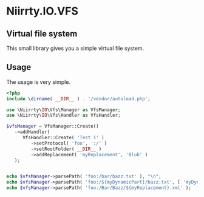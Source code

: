 # Niirrty.IO.VFS

## Virtual file system

This small library gives you a simple virtual file system.

## Usage

The usage is very simple.

```php
<?php
include \dirname( __DIR__ ) . '/vendor/autoload.php';

use \Niirrty\IO\Vfs\Manager as VfsManager;
use \Niirrty\IO\Vfs\Handler as VfsHandler;

$vfsManager = VfsManager::Create()
   ->addHandler(
      VfsHandler::Create( 'Test 1' )
         ->setProtocol( 'foo', ':/' )
         ->setRootFolder( __DIR__ )
         ->addReplacement( 'myReplacement', 'Blub' )
   );


echo $vfsManager->parsePath( 'foo:/bar/bazz.txt' ), "\n";
echo $vfsManager->parsePath( 'foo:/${myDynamicPart}/bazz.txt', [ 'myDynamicReplacement' => 'abc/def' ] ), "\n";
echo $vfsManager->parsePath( 'foo:/Bar/Bazz/${myReplacement}.xml' );
```
